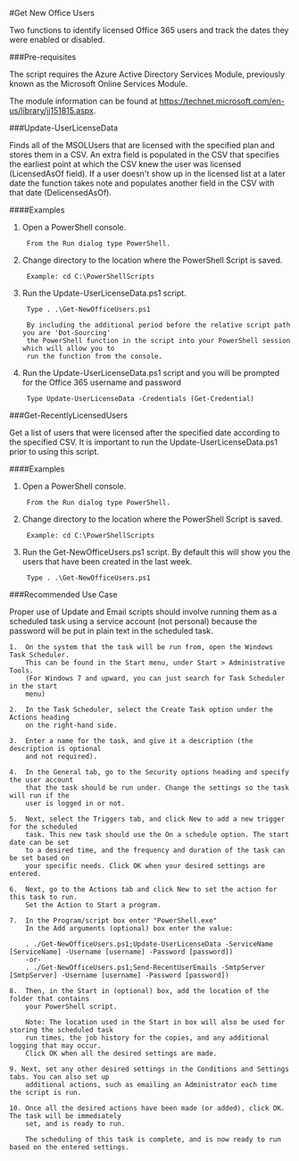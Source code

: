 #Get New Office Users

Two functions to identify licensed Office 365 users and track the dates they were enabled or disabled.

###Pre-requisites

The script requires the Azure Active Directory Services Module, previously known as the Microsoft Online Services Module.

The module information can be found at https://technet.microsoft.com/en-us/library/jj151815.aspx.

###Update-UserLicenseData

Finds all of the MSOLUsers that are licensed with the specified plan and stores them in a CSV.
An extra field is populated in the CSV that specifies the earliest point at which the CSV
knew the user was licensed (LicensedAsOf field). If a user doesn't show up in the licensed list at a later date
the function takes note and populates another field in the CSV with that date (DelicensedAsOf).

####Examples

1. Open a PowerShell console.

		From the Run dialog type PowerShell.
	
2. Change directory to the location where the PowerShell Script is saved.

		Example: cd C:\PowerShellScripts
	
3. Run the Update-UserLicenseData.ps1 script.

		Type . .\Get-NewOfficeUsers.ps1

		By including the additional period before the relative script path you are 'Dot-Sourcing' 
		the PowerShell function in the script into your PowerShell session which will allow you to 
		run the function from the console.
		
4. Run the Update-UserLicenseData.ps1 script and you will be prompted for the Office 365 username and password

		Type Update-UserLicenseData -Credentials (Get-Credential)
		
###Get-RecentlyLicensedUsers

Get a list of users that were licensed after the specified date according to the specified CSV.
It is important to run the Update-UserLicenseData.ps1 prior to using this script.

####Examples

1. Open a PowerShell console.

		From the Run dialog type PowerShell.
	
2. Change directory to the location where the PowerShell Script is saved.

		Example: cd C:\PowerShellScripts
	
3. Run the Get-NewOfficeUsers.ps1 script. By default this will show you the users that have been created in the last week.

		Type . .\Get-NewOfficeUsers.ps1

###Recommended Use Case

Proper use of Update and Email scripts should involve running them as a scheduled task using a service 
account (not personal) because the password will be put in plain text in the scheduled task.

    1.  On the system that the task will be run from, open the Windows Task Scheduler. 
        This can be found in the Start menu, under Start > Administrative Tools.
        (For Windows 7 and upward, you can just search for Task Scheduler in the start
        menu)

    2.  In the Task Scheduler, select the Create Task option under the Actions heading 
        on the right-hand side.

    3.  Enter a name for the task, and give it a description (the description is optional 
        and not required).

    4.  In the General tab, go to the Security options heading and specify the user account 
        that the task should be run under. Change the settings so the task will run if the 
        user is logged in or not.

    5.  Next, select the Triggers tab, and click New to add a new trigger for the scheduled 
        task. This new task should use the On a schedule option. The start date can be set 
        to a desired time, and the frequency and duration of the task can be set based on 
        your specific needs. Click OK when your desired settings are entered.

    6.  Next, go to the Actions tab and click New to set the action for this task to run. 
        Set the Action to Start a program.

    7.  In the Program/script box enter "PowerShell.exe"
        In the Add arguments (optional) box enter the value:

		. ./Get-NewOfficeUsers.ps1;Update-UserLicenseData -ServiceName [ServiceName] -Username [username] -Password [password])
		-or-
        . ./Get-NewOfficeUsers.ps1;Send-RecentUserEmails -SmtpServer [SmtpServer] -Username [username] -Password [password])

    8.  Then, in the Start in (optional) box, add the location of the folder that contains 
        your PowerShell script.

        Note: The location used in the Start in box will also be used for storing the scheduled task 
        run times, the job history for the copies, and any additional logging that may occur.
        Click OK when all the desired settings are made.

    9. Next, set any other desired settings in the Conditions and Settings tabs. You can also set up 
        additional actions, such as emailing an Administrator each time the script is run.

    10. Once all the desired actions have been made (or added), click OK. The task will be immediately 
        set, and is ready to run.

        The scheduling of this task is complete, and is now ready to run based on the entered settings.
